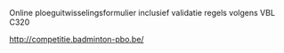 Online ploeguitwisselingsformulier inclusief validatie regels volgens VBL C320

http://competitie.badminton-pbo.be/